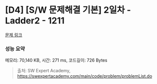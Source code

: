 # [D4] [S/W 문제해결 기본] 2일차 - Ladder2 - 1211 

[문제 링크](https://swexpertacademy.com/main/code/problem/problemDetail.do?contestProbId=AV14BgD6AEECFAYh) 

### 성능 요약

메모리: 70,140 KB, 시간: 271 ms, 코드길이: 726 Bytes



> 출처: SW Expert Academy, https://swexpertacademy.com/main/code/problem/problemList.do